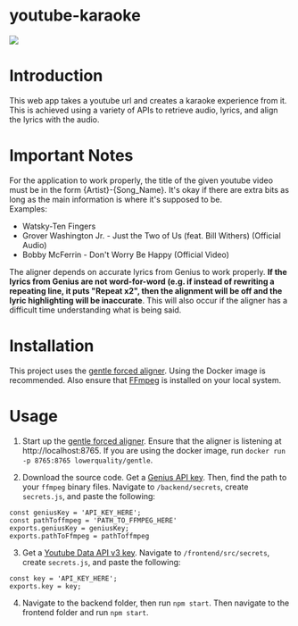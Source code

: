 # youtube-karaoke

![](karaoke2.gif)

# Introduction
This web app takes a youtube url and creates a karaoke experience from it. This is achieved using a variety of APIs to retrieve audio, lyrics, and align the lyrics with the audio.

# Important Notes
For the application to work properly, the title of the given youtube video must be in the form {Artist}-{Song_Name}. It's okay if there are extra bits as long as the main information is where it's supposed to be.\
Examples:
* Watsky-Ten Fingers
* Grover Washington Jr. - Just the Two of Us (feat. Bill Withers) (Official Audio)
* Bobby McFerrin - Don't Worry Be Happy (Official Video)

The aligner depends on accurate lyrics from Genius to work properly. **If the lyrics from Genius are not word-for-word (e.g. if instead of rewriting a repeating line, it puts "Repeat x2", then the alignment will be off and the lyric highlighting will be inaccurate**. This will also occur if the aligner has a difficult time understanding what is being  said.


# Installation
This project uses the [gentle forced aligner](https://github.com/lowerquality/gentle). Using the Docker image is recommended. Also ensure that [FFmpeg](https://ffmpeg.org/) is installed on your local system.

# Usage
1. Start up the [gentle forced aligner](https://github.com/lowerquality/gentle#using-gentle). Ensure that the aligner is listening at http://localhost:8765.
If you are using the docker image, run 
`docker run -p 8765:8765 lowerquality/gentle`.

2. Download the source code. Get a [Genius API key](https://docs.genius.com/). Then, find the path to your `ffmpeg` binary files. Navigate to `/backend/secrets`, create `secrets.js`, and paste the following:
```
const geniusKey = 'API_KEY_HERE';
const pathToffmpeg = 'PATH_TO_FFMPEG_HERE'
exports.geniusKey = geniusKey;
exports.pathToFfmpeg = pathToffmpeg
```

3. Get a [Youtube Data API v3 key](https://console.developers.google.com). Navigate to `/frontend/src/secrets`, create `secrets.js`, and paste the following:
```
const key = 'API_KEY_HERE';
exports.key = key;
```
4. Navigate to the backend folder, then run `npm start`. Then navigate to the frontend folder and run `npm start`.
